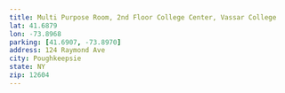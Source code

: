 ```yaml
---
title: Multi Purpose Room, 2nd Floor College Center, Vassar College
lat: 41.6879
lon: -73.8968
parking: [41.6907, -73.8970]
address: 124 Raymond Ave
city: Poughkeepsie
state: NY
zip: 12604
---
```

